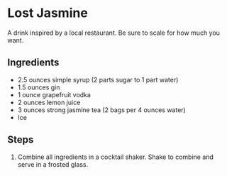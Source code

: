 Lost Jasmine
=======================================
A drink inspired by a local restaurant. Be sure to scale for how much you want.

Ingredients
-----------
* 2.5 ounces simple syrup (2 parts sugar to 1 part water)
* 1.5 ounces gin
* 1 ounce grapefruit vodka
* 2 ounces lemon juice
* 3 ounces strong jasmine tea (2 bags per 4 ounces water)
* Ice


Steps
-----
1. Combine all ingredients in a cocktail shaker. Shake to combine and serve in a frosted glass.
